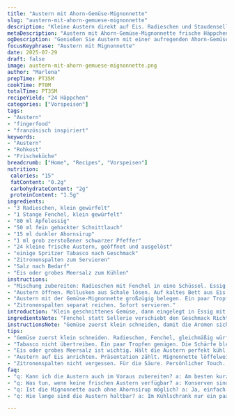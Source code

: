 ```yaml
---
title: "Austern mit Ahorn-Gemüse-Mignonnette"
slug: "austern-mit-ahorn-gemuese-mignonnette"
description: "Kleine Austern direkt auf Eis. Radieschen und Staudensellerie fein gewürfelt, eingelegt in Apfelessig mit feiner Ahornnote. Schnittlauch dient als aromatischer Frischekick, schwarzer Pfeffer sorgt für leichte Schärfe. Leichter Tabasco-Schuss. Zitronenecken frisch dazu. Ohne Nüsse, Milch, Gluten oder Ei. 24 Häppchen. Schnell vorbereitet, kühl gestellt. Kombination aus frischer Säure, mild süß und pikanter Schärfe. Kalt serviert, ideal zum Auftakt. Vegetarischer Mignonnette-Twist mit süßem Ahornsirup."
metaDescription: "Austern mit Ahorn-Gemüse-Mignonnette frische Häppchen aus Radieschen und Fenchel. Ideal fürs Apéro mit Zitronen. Vegetarischer Twist."
ogDescription: "Genießen Sie Austern mit einer aufregenden Ahorn-Gemüse-Mignonnette, frisch und leckere Vielfalt für jeden Anlass."
focusKeyphrase: "Austern mit Mignonnette"
date: 2025-07-29
draft: false
image: austern-mit-ahorn-gemuese-mignonnette.png
author: "Marlena"
prepTime: PT35M
cookTime: PT0M
totalTime: PT35M
recipeYield: "24 Häppchen"
categories: ["Vorspeisen"]
tags:
- "Austern"
- "fingerfood"
- "französisch inspiriert"
keywords:
- "Austern"
- "Rohkost"
- "Frischeküche"
breadcrumb: ["Home", "Recipes", "Vorspeisen"]
nutrition: 
 calories: "15"
 fatContent: "0.2g"
 carbohydrateContent: "2g"
 proteinContent: "1.5g"
ingredients:
- "3 Radieschen, klein gewürfelt"
- "1 Stange Fenchel, klein gewürfelt"
- "80 ml Apfelessig"
- "50 ml fein gehackter Schnittlauch"
- "15 ml dunkler Ahornsirup"
- "1 ml grob zerstoßener schwarzer Pfeffer"
- "24 kleine frische Austern, geöffnet und ausgelöst"
- "einige Spritzer Tabasco nach Geschmack"
- "Zitronenspalten zum Servieren"
- "Salz nach Bedarf"
- "Eis oder grobes Meersalz zum Kühlen"
instructions:
- "Mischung zubereiten: Radieschen mit Fenchel in eine Schüssel. Essig und Ahornsirup zugeben. Schnittlauch einrühren. Pfeffer darüber. Nach Bedarf salzen. Kalt stellen, mindestens 25 Minuten."
- "Austern öffnen. Mollusken aus Schale lösen. Auf kaltes Bett aus Eis oder grobem Salz legen."
- "Austern mit der Gemüse-Mignonnette großzügig belegen. Ein paar Tropfen Tabasco darauf träufeln."
- "Zitronenspalten separat reichen. Sofort servieren."
introduction: "Klein geschnittenes Gemüse, dann eingelegt in Essig mit süßem Ahornsirup. Salz und Pfeffer leben vom Kontrast. Austern, frisch geöffnet, ohne Umschweife auf Eis gesetzt. Mignonnette nicht klassisch mit Schalotten, sondern mit Fenchel und Radieschen. Mehr Biss, mehr Aroma. Kalt servieren. Spritzer Tabasco für die Anhänger von Schärfe. Zitronenecken für Säure, die sich einschleicht. Alles ohne Nüsse, Milch, Gluten, Ei. Schnell, frisch, knackig. Ein moderner Twist. Viel Textur, wenig Aufwand. Je 24 Häppchen. Vorspeise. Geschenk für Frohnaturen. Einfach. Nicht verschnörkelt."
ingredientsNote: "Fenchel statt Sellerie verschiebt den Geschmack Richtung Anis, gibt frischen Kick. Mehr Apfelessig statt nur nur Essig macht es saurer und lebendiger. Radieschensockel bleibt, damit die Schärfe bleibt. Dunkler Ahornsirup sorgt für karamellige Tiefe, süß ohne aufdringlich zu sein. Schnittlauch, das Grüne, leicht scharf und frisch. Tabasco nach Belieben, nicht zu viel, nur ein Hauch. Salz nicht vergessen, sonst verwässert der Geschmack. Nur frische Austern, keine Rohware aus dem Gefrierfach. Eis oder grobes Salz kühlen, hält die Austern perfekt kalt. Zitronen werden separat gereicht, damit unterschiedliche Vorlieben bedient sind."
instructionsNote: "Gemüse zuerst klein schneiden, damit die Aromen sich gut verteilen und die Essigmarinade einziehen kann. Mindestens 25 Minuten im Kühlschrank, besser 30 Minuten. Die Mischung etwas umrühren vor dem Servieren. Austern direkt vor Gästen öffnen, sonst verlieren sie Flüssigkeit. Kühle Unterlage für Präsentation bringt Frische, hält Geschmack. Mignonnette löffelweise auf Austern geben, danach eine kleine Menge Tabasco. Zitronenspalten bereitstellen, frischer Spritzer bringt Lebendigkeit. Sofort servieren, nicht stehenlassen. Alles sehr einfach. Keine garzeit, nur Vorbereitung. Der Twist liegt in Fenchel und mehr Ahornsirup. Schnell, frisch, leicht herzustellen."
tips:
- "Gemüse zuerst klein schneiden. Radieschen, Fenchel, gleichmäßig würfeln. Die Aromen müssen mischen. Marinade gut einziehen lassen. Mindestens 25 Minuten im Kühlschrank. Je länger, desto intensiver."
- "Tabasco nicht übertreiben. Ein paar Tropfen genügen. Die Schärfe bleibt mild, wird nicht überdeckt. Zitrone kräftig. Separat reichen. Jeder mag es anders. So bleibt die Frische ordentlich."
- "Eis oder grobes Meersalz ist wichtig. Hält die Austern perfekt kühl. Nur frische Austern nutzen. Keine gefrorenen. Schalen gleich vor den Gästen öffnen. Flüssigkeit bleibt so besser drin."
- "Austern auf Eis anrichten. Präsentation zählt. Mignonnette löffelweise draufhauen. Ein Hit beim Apéro. Farbenfroh und knusprig. Bei Fenchel dieser Anisgeschmack. Kommt gut rüber. Einfach genial."
- "Zitronenspalten nicht vergessen. Für die Säure. Persönlicher Touch. Je nach Vorliebe. Viel Textur, wenig Aufwand. Einfach zu machen und sieht feierlich aus. Zutaten sind wichtig für den Kick."
faq:
- "q: Kann ich die Austern auch im Voraus zubereiten? a: Am besten kurz vor dem Servieren. Austern verlieren Flüssigkeit. Wenn doch, wenige Stunden vorher."
- "q: Was tun, wenn keine frischen Austern verfügbar? a: Konserven sind eine Option. Aber nicht gleichwertig. Frische sind der Schlüssel. Geschmack und Textur unvergleichlich."
- "q: Ist die Mignonnette auch ohne Ahornsirup möglich? a: Ja, einfach Essig und die anderen Zutaten. Probieren Sie auch mit Honig. Süße bleibt wichtig."
- "q: Wie lange sind die Austern haltbar? a: Im Kühlschrank nur ein paar Stunden. Frische sind entscheidend. Über Nacht eher nicht. Gleich essen für besten Geschmack."

---
```

